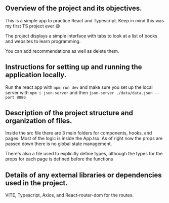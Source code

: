## Overview of the project and its objectives.

This is a simple app to practice React and Typescript. Keep in mind this was my first TS project ever 😅

The project displays a simple interface with tabs to look at a list of books and websites to learn programming.

You can add recommendations as well as delete them.

## Instructions for setting up and running the application locally.

Run the react app with `npm run dev` and make sure you set up the local server with `npm i json-server` and then `json-server ./data/data.json --port 8080`

## Description of the project structure and organization of files.

Inside the src file there are 3 main folders for components, hooks, and pages. Most of the logic is inside the App.tsx. As of right now the props are passed down there is no global state management.

There's also a file used to explicitly define types, although the types for the props for each page is defined before the functions

## Details of any external libraries or dependencies used in the project.

VITE, Typescript, Axios, and React-router-dom for the routes.
